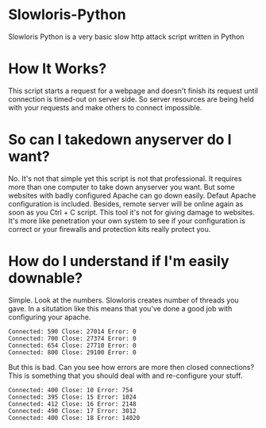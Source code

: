 # Slowloris-Python
Slowloris Python is a very basic slow http attack script written in Python

# How It Works?
This script starts a request for a webpage and doesn't finish its request until connection is timed-out on server side.
So server resources are being held with your requests and make others to connect impossible.

# So can I takedown anyserver do I want?
No. It's not that simple yet this script is not that professional. It requires more than one computer to take down anyserver
you want. But some websites with badly configured Apache can go down easily. Defaut Apache configuration is included. Besides,
remote server will be online again as soon as you Ctrl + C script. This tool it's not for giving damage to websites. It's more like penetration your own system to see if your configuration is correct or your firewalls and protection kits really protect you.

# How do I understand if I'm easily downable?
Simple. Look at the numbers. Slowloris creates number of threads you gave. In a situtation like this means that you've done a good job with configuring your apache.

    Connected: 590 Close: 27014 Error: 0
    Connected: 700 Close: 27374 Error: 0
    Connected: 654 Close: 27710 Error: 0
    Connected: 800 Close: 29100 Error: 0

But this is bad. Can you see how errors are more then closed connections? This is something that you should
deal with and re-configure your stuff. 

    Connected: 400 Close: 10 Error: 754
    Connected: 395 Close: 15 Error: 1024
    Connected: 412 Close: 16 Error: 2148
    Connected: 490 Close: 17 Error: 3012
    Connected: 400 Close: 18 Error: 14020

